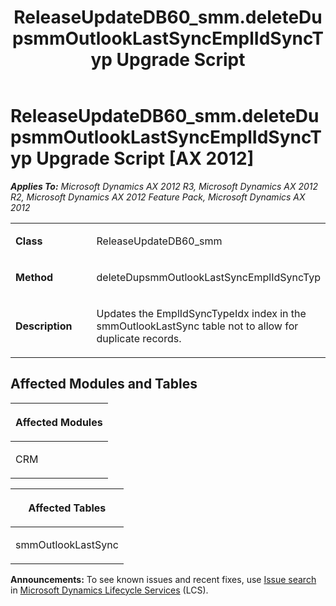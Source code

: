 ﻿---
title: ReleaseUpdateDB60_smm.deleteDupsmmOutlookLastSyncEmplIdSyncTyp Upgrade Script
TOCTitle: ReleaseUpdateDB60_smm.deleteDupsmmOutlookLastSyncEmplIdSyncTyp Upgrade Script
ms:assetid: 014474d3-dae4-cafd-a838-57208a12bd36
ms:mtpsurl: https://msdn.microsoft.com/en-us/library/JJ684622(v=AX.60)
ms:contentKeyID: 49706318
ms.date: 05/18/2015
mtps_version: v=AX.60
---

# ReleaseUpdateDB60\_smm.deleteDupsmmOutlookLastSyncEmplIdSyncTyp Upgrade Script [AX 2012]


_**Applies To:** Microsoft Dynamics AX 2012 R3, Microsoft Dynamics AX 2012 R2, Microsoft Dynamics AX 2012 Feature Pack, Microsoft Dynamics AX 2012_

<table>
<colgroup>
<col style="width: 50%" />
<col style="width: 50%" />
</colgroup>
<tbody>
<tr class="odd">
<td><p><strong>Class</strong></p></td>
<td><p>ReleaseUpdateDB60_smm</p></td>
</tr>
<tr class="even">
<td><p><strong>Method</strong></p></td>
<td><p>deleteDupsmmOutlookLastSyncEmplIdSyncTyp</p></td>
</tr>
<tr class="odd">
<td><p><strong>Description</strong></p></td>
<td><p>Updates the EmplIdSyncTypeIdx index in the smmOutlookLastSync table not to allow for duplicate records.</p></td>
</tr>
</tbody>
</table>


## Affected Modules and Tables

<table>
<colgroup>
<col style="width: 100%" />
</colgroup>
<thead>
<tr class="header">
<th><p>Affected Modules</p></th>
</tr>
</thead>
<tbody>
<tr class="odd">
<td><p>CRM</p></td>
</tr>
</tbody>
</table>


<table>
<colgroup>
<col style="width: 100%" />
</colgroup>
<thead>
<tr class="header">
<th><p>Affected Tables</p></th>
</tr>
</thead>
<tbody>
<tr class="odd">
<td><p>smmOutlookLastSync</p></td>
</tr>
</tbody>
</table>

  
**Announcements:** To see known issues and recent fixes, use [Issue search](http://go.microsoft.com/fwlink/?linkid=389258) in [Microsoft Dynamics Lifecycle Services](http://go.microsoft.com/fwlink/?linkid=306505) (LCS).


